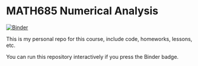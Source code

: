 # MATH685 Numerical Analysis

[![Binder](https://mybinder.org/badge_logo.svg)](https://mybinder.org/v2/gh/aoguedao/math685_numerical_analysis/main)

This is my personal repo for this course, include code, homeworks, lessons, etc.

You can run this repository interactively if you press the Binder badge.